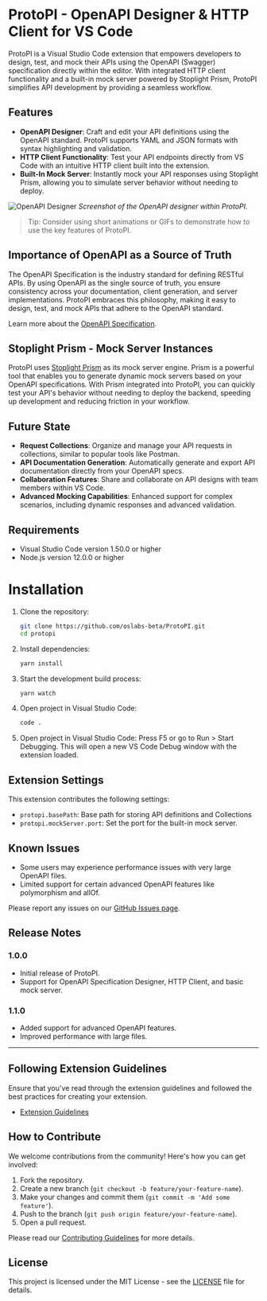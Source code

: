 # ProtoPI - OpenAPI Designer & HTTP Client for VS Code

ProtoPI is a Visual Studio Code extension that empowers developers to design, test, and mock their APIs using the OpenAPI (Swagger) specification directly within the editor. With integrated HTTP client functionality and a built-in mock server powered by Stoplight Prism, ProtoPI simplifies API development by providing a seamless workflow.

## Features

- **OpenAPI Designer**: Craft and edit your API definitions using the OpenAPI standard. ProtoPI supports YAML and JSON formats with syntax highlighting and validation.
- **HTTP Client Functionality**: Test your API endpoints directly from VS Code with an intuitive HTTP client built into the extension.
- **Built-In Mock Server**: Instantly mock your API responses using Stoplight Prism, allowing you to simulate server behavior without needing to deploy.

![OpenAPI Designer](images/openapi-designer.png)
_Screenshot of the OpenAPI designer within ProtoPI._

> Tip: Consider using short animations or GIFs to demonstrate how to use the key features of ProtoPI.

## Importance of OpenAPI as a Source of Truth

The OpenAPI Specification is the industry standard for defining RESTful APIs. By using OpenAPI as the single source of truth, you ensure consistency across your documentation, client generation, and server implementations. ProtoPI embraces this philosophy, making it easy to design, test, and mock APIs that adhere to the OpenAPI standard.

Learn more about the [OpenAPI Specification](https://www.openapis.org/).

## Stoplight Prism - Mock Server Instances

ProtoPI uses [Stoplight Prism](https://stoplight.io/open-source/prism) as its mock server engine. Prism is a powerful tool that enables you to generate dynamic mock servers based on your OpenAPI specifications. With Prism integrated into ProtoPI, you can quickly test your API's behavior without needing to deploy the backend, speeding up development and reducing friction in your workflow.

## Future State

- **Request Collections**: Organize and manage your API requests in collections, similar to popular tools like Postman.
- **API Documentation Generation**: Automatically generate and export API documentation directly from your OpenAPI specs.
- **Collaboration Features**: Share and collaborate on API designs with team members within VS Code.
- **Advanced Mocking Capabilities**: Enhanced support for complex scenarios, including dynamic responses and advanced validation.

## Requirements

- Visual Studio Code version 1.50.0 or higher
- Node.js version 12.0.0 or higher

# Installation

1. Clone the repository:
   ```bash
   git clone https://github.com/oslabs-beta/ProtoPI.git
   cd protopi
   ```
2. Install dependencies:
   ```bash
   yarn install
   ```
3. Start the development build process:
   ```bash
   yarn watch
   ```
4. Open project in Visual Studio Code:
   ```bash
   code .
   ```
5. Open project in Visual Studio Code:
   Press F5 or go to Run > Start Debugging.
   This will open a new VS Code Debug window with the extension loaded.

## Extension Settings

This extension contributes the following settings:

- `protopi.basePath`: Base path for storing API definitions and Collections
- `protopi.mockServer.port`: Set the port for the built-in mock server.

## Known Issues

- Some users may experience performance issues with very large OpenAPI files.
- Limited support for certain advanced OpenAPI features like polymorphism and allOf.

Please report any issues on our [GitHub Issues page](https://github.com/oslabs-beta/ProtoPI/issues).

## Release Notes

### 1.0.0

- Initial release of ProtoPI.
- Support for OpenAPI Specification Designer, HTTP Client, and basic mock server.

### 1.1.0

- Added support for advanced OpenAPI features.
- Improved performance with large files.

---

## Following Extension Guidelines

Ensure that you've read through the extension guidelines and followed the best practices for creating your extension.

- [Extension Guidelines](https://code.visualstudio.com/api/references/extension-guidelines)

## How to Contribute

We welcome contributions from the community! Here's how you can get involved:

1. Fork the repository.
2. Create a new branch (`git checkout -b feature/your-feature-name`).
3. Make your changes and commit them (`git commit -m 'Add some feature'`).
4. Push to the branch (`git push origin feature/your-feature-name`).
5. Open a pull request.

Please read our [Contributing Guidelines](CONTRIBUTING.md) for more details.

## License

This project is licensed under the MIT License - see the [LICENSE](LICENSE) file for details.
